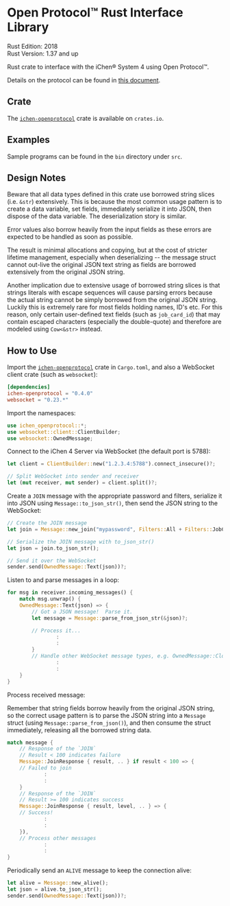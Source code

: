Open Protocol™ Rust Interface Library
====================================

Rust Edition: 2018  
Rust Version: 1.37 and up

Rust crate to interface with the iChen® System 4 using Open Protocol™.

Details on the protocol can be found in
[this document](https://github.com/chenhsong/OpenProtocol/blob/master/cs/doc/messages_reference.md).

Crate
-----

The [`ichen-openprotocol`](https://crates.io/crates/ichen-openprotocol)
crate is available on `crates.io`.

Examples
--------

Sample programs can be found in the `bin` directory under `src`.

Design Notes
------------

Beware that all data types defined in this crate use borrowed string slices
(i.e. `&str`) extensively. This is because the most common usage pattern is to create
a data variable, set fields, immediately serialize it into JSON, then dispose of the
data variable.  The deserialization story is similar.

Error values also borrow heavily from the input fields as these errors are expected
to be handled as soon as possible.

The result is minimal allocations and copying, but at the cost of stricter lifetime
management, especially when deserializing -- the message struct cannot out-live
the original JSON text string as fields are borrowed extensively from the original
JSON string.

Another implication due to extensive usage of borrowed string slices is that strings
literals with escape sequences will cause parsing errors because the actual string
cannot be simply borrowed from the original JSON string.  Luckily this is extremely rare
for most fields holding names, ID's etc. For this reason, only certain user-defined
text fields (such as `job_card_id`) that may contain escaped characters (especially
the double-quote) and therefore are modeled using `Cow<&str>` instead.

How to Use
----------

Import the [`ichen-openprotocol`](https://crates.io/crates/ichen-openprotocol)
crate in `Cargo.toml`, and also a WebSocket client crate (such as `websocket`):

~~~toml
[dependencies]
ichen-openprotocol = "0.4.0"
websocket = "0.23.*"
~~~

Import the namespaces:

~~~rust
use ichen_openprotocol::*;
use websocket::client::ClientBuilder;
use websocket::OwnedMessage;
~~~

Connect to the iChen 4 Server via WebSocket (the default port is 5788):

~~~rust
let client = ClientBuilder::new("1.2.3.4:5788").connect_insecure()?;

// Split WebSocket into sender and receiver
let (mut receiver, mut sender) = client.split()?;
~~~

Create a `JOIN` message with the appropriate password and filters, serialize it into JSON
using `Message::to_json_str()`, then send the JSON string to the WebSocket:

~~~rust
// Create the JOIN message
let join = Message::new_join("mypassword", Filters::All + Filters::JobCards + Filters::Operators)?;

// Serialize the JOIN message with to_json_str()
let json = join.to_json_str();

// Send it over the WebSocket
sender.send(OwnedMessage::Text(json))?;
~~~

Listen to and parse messages in a loop:

~~~rust
for msg in receiver.incoming_messages() {
    match msg.unwrap() {
    OwnedMessage::Text(json) => {
        // Got a JSON message!  Parse it.
        let message = Message::parse_from_json_str(&json)?;

        // Process it...
                :
                :
        }
        // Handle other WebSocket message types, e.g. OwnedMessage::Close
                :
                :
    }
}
~~~

Process received message:

Remember that string fields borrow heavily from the original JSON string, so the correct usage
pattern is to parse the JSON string into a `Message` struct (using `Message::parse_from_json()`),
and then consume the struct immediately, releasing all the borrowed string data.

~~~rust
match message {
    // Response of the `JOIN`
    // Result < 100 indicates failure
    Message::JoinResponse { result, .. } if result < 100 => {
    // Failed to join
            :
            :
    }
    // Response of the `JOIN`
    // Result >= 100 indicates success
    Message::JoinResponse { result, level, .. } => {
    // Success!
            :
            :
    }),
    // Process other messages
            :
            :
}
~~~

Periodically send an `ALIVE` message to keep the connection alive:

~~~rust
let alive = Message::new_alive();
let json = alive.to_json_str();
sender.send(OwnedMessage::Text(json))?;
~~~
